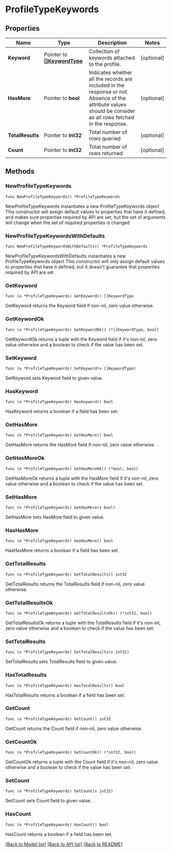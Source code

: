 # ProfileTypeKeywords

## Properties

Name | Type | Description | Notes
------------ | ------------- | ------------- | -------------
**Keyword** | Pointer to [**[]KeywordType**](KeywordType.md) | Collection of keywords attached to the profile. | [optional] 
**HasMore** | Pointer to **bool** | Indicates whether all the records are included in the response or not. Absence of the attribute values should be consider as all rows fetched in the response. | [optional] 
**TotalResults** | Pointer to **int32** | Total number of rows queried | [optional] 
**Count** | Pointer to **int32** | Total number of rows returned | [optional] 

## Methods

### NewProfileTypeKeywords

`func NewProfileTypeKeywords() *ProfileTypeKeywords`

NewProfileTypeKeywords instantiates a new ProfileTypeKeywords object
This constructor will assign default values to properties that have it defined,
and makes sure properties required by API are set, but the set of arguments
will change when the set of required properties is changed

### NewProfileTypeKeywordsWithDefaults

`func NewProfileTypeKeywordsWithDefaults() *ProfileTypeKeywords`

NewProfileTypeKeywordsWithDefaults instantiates a new ProfileTypeKeywords object
This constructor will only assign default values to properties that have it defined,
but it doesn't guarantee that properties required by API are set

### GetKeyword

`func (o *ProfileTypeKeywords) GetKeyword() []KeywordType`

GetKeyword returns the Keyword field if non-nil, zero value otherwise.

### GetKeywordOk

`func (o *ProfileTypeKeywords) GetKeywordOk() (*[]KeywordType, bool)`

GetKeywordOk returns a tuple with the Keyword field if it's non-nil, zero value otherwise
and a boolean to check if the value has been set.

### SetKeyword

`func (o *ProfileTypeKeywords) SetKeyword(v []KeywordType)`

SetKeyword sets Keyword field to given value.

### HasKeyword

`func (o *ProfileTypeKeywords) HasKeyword() bool`

HasKeyword returns a boolean if a field has been set.

### GetHasMore

`func (o *ProfileTypeKeywords) GetHasMore() bool`

GetHasMore returns the HasMore field if non-nil, zero value otherwise.

### GetHasMoreOk

`func (o *ProfileTypeKeywords) GetHasMoreOk() (*bool, bool)`

GetHasMoreOk returns a tuple with the HasMore field if it's non-nil, zero value otherwise
and a boolean to check if the value has been set.

### SetHasMore

`func (o *ProfileTypeKeywords) SetHasMore(v bool)`

SetHasMore sets HasMore field to given value.

### HasHasMore

`func (o *ProfileTypeKeywords) HasHasMore() bool`

HasHasMore returns a boolean if a field has been set.

### GetTotalResults

`func (o *ProfileTypeKeywords) GetTotalResults() int32`

GetTotalResults returns the TotalResults field if non-nil, zero value otherwise.

### GetTotalResultsOk

`func (o *ProfileTypeKeywords) GetTotalResultsOk() (*int32, bool)`

GetTotalResultsOk returns a tuple with the TotalResults field if it's non-nil, zero value otherwise
and a boolean to check if the value has been set.

### SetTotalResults

`func (o *ProfileTypeKeywords) SetTotalResults(v int32)`

SetTotalResults sets TotalResults field to given value.

### HasTotalResults

`func (o *ProfileTypeKeywords) HasTotalResults() bool`

HasTotalResults returns a boolean if a field has been set.

### GetCount

`func (o *ProfileTypeKeywords) GetCount() int32`

GetCount returns the Count field if non-nil, zero value otherwise.

### GetCountOk

`func (o *ProfileTypeKeywords) GetCountOk() (*int32, bool)`

GetCountOk returns a tuple with the Count field if it's non-nil, zero value otherwise
and a boolean to check if the value has been set.

### SetCount

`func (o *ProfileTypeKeywords) SetCount(v int32)`

SetCount sets Count field to given value.

### HasCount

`func (o *ProfileTypeKeywords) HasCount() bool`

HasCount returns a boolean if a field has been set.


[[Back to Model list]](../README.md#documentation-for-models) [[Back to API list]](../README.md#documentation-for-api-endpoints) [[Back to README]](../README.md)


